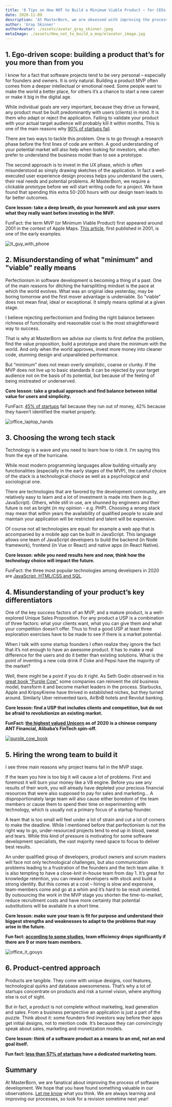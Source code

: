 ```yaml
---
title: '6 Tips on How NOT to Build a Minimum Viable Product – for CEOs and Founders'
date: 2020-11-09
description: 'At MasterBorn, we are obsessed with improving the process of software development. For most companies and teams, this begins with creating and defining an MVP. We have built a lot of MVPs and I wanted to share some insights and best practices we have learned thus far, sometimes the hard way.'
author: 'Gray Skinner'
authorAvatar: ./assets/avatar_gray_skinner.jpeg
metaImage: ./assets/How_not_to_build_a_mvp/elevator_image.jpg
---
```


## 1. Ego-driven scope: building a product that’s for you more than from you

I know for a fact that software projects tend to be very personal – especially for founders and owners. It is only natural. Building a product MVP often comes from a deeper intellectual or emotional need. Some people want to make the world a better place, for others it’s a chance to start a new career or make it big in the digital age.

While individual goals are very important, because they drive us forward, any product must be built predominantly with users (clients) in mind. It is them who adapt or reject the application. Failing to validate your product with your actual target audience will probably kill it within months. This is one of the main reasons why [90% of startups fail](https://www.forbes.com/sites/neilpatel/2015/01/16/90-of-startups-will-fail-heres-what-you-need-to-know-about-the-10/).

There are two ways to tackle this problem. One is to go through a research phase before the first lines of code are written. A good understanding of your potential market will also help when looking for investors, who often prefer to understand the business model than to see a prototype.

The second approach is to invest in the UX phase, which is often misunderstood as simply drawing sketches of the application. In fact a well-executed user experience design process helps you understand the users, their real needs and potential problems. At MasterBorn, we require a clickable prototype before we will start writing code for a project. We have found that spending this extra 50-200 hours with our design team leads to far better outcomes.

**Core lesson: take a deep breath, do your homework and ask your users what they really want before investing in the MVP.**

FunFact: the term MVP (or Minimum Viable Product) first appeared around 2001 in the context of Apple Maps. [This article](https://ianbell.com/2012/10/01/apple-shouldnt-build-minimum-viable-products/), first published in 2001, is one of the early examples.

![it_guy_with_phone](./assets/How_not_to_build_a_mvp/it_guy_telephone.jpg)

## 2. Misunderstanding of what "minimum" and "viable" really means

Perfectionism in software development is becoming a thing of a past. One of the main reasons for ditching the hairsplitting mindset is the pace at which the world evolves. What was an original idea yesterday, may be boring tomorrow and the first mover advantage is undeniable. So “viable” does not mean final, ideal or exceptional. It simply means optimal at a given stage.

I believe rejecting perfectionism and finding the right balance between richness of functionality and reasonable cost is the most straightforward way to success.

That is why at MasterBorn we advise our clients to first define the problem, find the value proposition, build a prototype and share the minimum with the world. And only when the world approves, invest more money into cleaner code, stunning design and unparalleled performance.

But “minimum” does not mean overly simplistic, coarse or clunky. If the MVP does not live up to basic standards it can be rejected by your target audience not on the basis of its potential, but because of the feeling of being mistreated or underserved.

**Core lesson: take a gradual approach and find balance between initial value for users and simplicity.**

FunFact: [45% of startups](https://websitebuilder.org/blog/startup-statistics/) fail because they run out of money, 42% because they haven’t identified the market properly.

![office_laptop_hands](./assets/How_not_to_build_a_mvp/office_laptop_hands.jpg)

## 3. Choosing the wrong tech stack

Technology is a wave and you need to learn how to ride it. I’m saying this from the eye of the hurricane.

While most modern programming languages allow building virtually any functionalities (especially in the early stages of the MVP), the careful choice of the stack is a technological choice as well as a psychological and sociological one.

There are technologies that are favored by the development community, are relatively easy to learn and a lot of investment is made into them (e.g. JavaScript). Others, while still in use, are shunned by engineers and their future is not as bright (in my opinion - e.g. PHP). Choosing a wrong stack may mean that within years the availability of qualified people to scale and maintain your application will be restricted and talent will be expensive.

Of course not all technologies are equal: for example a web app that is accompanied by a mobile app can be built in JavaScript. This language allows one team of JavaScript developers to build the backend (in Node framework), frontend (in Vue or React) and native apps (in React Native).

**Core lesson: while you need results here and now, think how the technology choice will impact the future.**

FunFact: the three most popular technologies among developers in 2020 are [JavaScript, HTML/CSS and SQL](https://insights.stackoverflow.com/survey/2020#technology-programming-scripting-and-markup-languages-professional-developers).

## 4. Misunderstanding of your product’s key differentiators

One of the key success factors of an MVP, and a mature product, is a well-explored Unique Sales Proposition. For any product a USP is a combination of three factors: what your clients want, what you can give them and what your competition doesn’t offer. Thus to find a good USP at least three exploration exercises have to be made to see if there is a market potential.

When I talk with some startup founders I often realize they ignore the fact that it’s not enough to have an awesome product. It has to make a real difference for the users and do it better than existing solutions. What is the point of inventing a new cola drink if Coke and Pepsi have the majority of the market?

Well, there might be a point if you do it right. As Seth Godin observed in his [great book "Purple Cow"](https://www.goodreads.com/book/show/641604.Purple_Cow) some companies can reinvent the old business model, transform it and become market leaders in the process. Starbucks, Apple and KripsyKreme have thrived in established niches, but they turned around. Similarly Uber reinvented taxis, AirBnB hotels and Revolut banking.

**Core lesson: find a USP that includes clients and competition, but do not be afraid to revolutionize an existing market.**

**FunFact: [the highest valued Unicorn](https://www.statista.com/statistics/407888/ranking-of-highest-valued-startup-companies-worldwide/) as of 2020 is a chinese company ANT Financial, Alibaba’s FinTech spin-off.**

[![purple_cow_book](./assets/How_not_to_build_a_mvp/purple_cow_book.jpg)](https://www.linkedin.com/feed/update/urn:li:activity:6726858078978940928)

## 5. Hiring the wrong team to build it

I see three main reasons why project teams fail in the MVP stage.

If the team you hire is too big it will cause a lot of problems. First and foremost it will burn your money like a V8 engine. Before you see any results of their work, you will already have depleted your precious financial resources that were also supposed to pay for sales and marketing… A disproportionately large team will also cause either boredom of the team members or cause them to spend their time on experimenting with technology, which is usually not a primary focus of a startup founder.

A team that is too small will feel under a lot of strain and cut a lot of corners to make the deadline. While I mentioned before that perfectionism is not the right way to go, under-resourced projects tend to end up in blood, sweat and tears. While this kind of pressure is motivating for some software development specialists, the vast majority need space to focus to deliver best results.

An under qualified group of developers, product owners and scrum masters will face not only technological challenges, but also communication problems leading to a frustration of the founders and the tech team alike.
It is also tempting to have a close-knit in-house team from day 1. It’s great for knowledge retention, you can reward developers with stock and build a strong identity. But this comes at a cost – hiring is slow and expensive, team-members come and go at a whim and it’s hard to be result oriented. By outsourcing the work in the MVP stage you shorten the time-to-market, reduce recruitment costs and have more certainty that potential substitutions will be available in a short time.

**Core lesson: make sure your team is fit for purpose and understand their biggest strengths and weaknesses to adapt to the problems that may arise in the future.**

**Fun fact: [according to some studies](https://www.qsm.com/process_improvement_01.html), team efficiency drops significantly if there are 9 or more team members.**

![office_it_gouys](./assets/How_not_to_build_a_mvp/office_it_guys.jpg)

## 6. Product-centred approach

Products are tangible. They come with unique designs, cool features, technological quirks and database awesomeness. That’s why a lot of startups concentrate on products and risk a tunnel vision, where anything else is out of sight.

But in fact, a product is not complete without marketing, lead generation and sales. From a business perspective an application is just a part of the puzzle. Think about it: some founders find investors way before their apps get initial designs, not to mention code. It’s because they can convincingly speak about sales, marketing and monetization models.

**Core lesson: think of a software product as a means to an end, not an end goal itself.**

**Fun fact: [less than 57% of startups](https://www.forbes.com/sites/johnkoetsier/2020/04/30/74-of-startups-have-trimmed-staff-65-have-less-than-6-months-of-cash/) have a dedicated marketing team.**

## Summary

At MasterBorn, we are fanatical about improving the process of software development. We hope that you have found something valuable in our observations. [Let me know](https://www.linkedin.com/in/grayskinner/) what you think. We are always learning and improving our processes, so look for a revision sometime next year!
